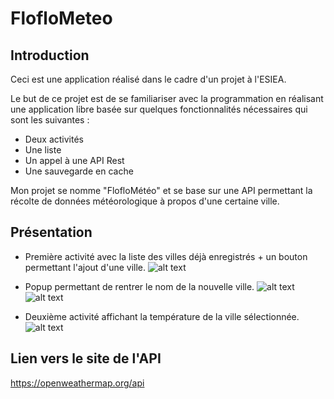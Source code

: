 # FlofloMeteo

## Introduction
Ceci est une application réalisé dans le cadre d'un projet à l'ESIEA.

Le but de ce projet est de se familiariser avec la programmation en réalisant une application libre basée sur quelques fonctionnalités nécessaires qui sont les suivantes : 
- Deux activités
- Une liste
- Un appel à une API Rest
- Une sauvegarde en cache

Mon projet se nomme "FlofloMétéo" et se base sur une API permettant la récolte de données météorologique à propos d'une certaine ville.

## Présentation
- Première activité avec la liste des villes déjà enregistrés + un bouton permettant l'ajout d'une ville.
![alt text](https://i.ibb.co/v1CqYnR/Screenshot-20190606-210255.jpg)

- Popup permettant de rentrer le nom de la nouvelle ville.
![alt text](https://i.ibb.co/8MQgX5Y/Screenshot-20190606-210307.jpg)
![alt text](https://i.ibb.co/2qrQ1gh/Screenshot-20190606-210310.jpg)

- Deuxième activité affichant la température de la ville sélectionnée.
![alt text](https://i.ibb.co/G98n463/Screenshot-20190606-210314.jpg)

## Lien vers le site de l'API
https://openweathermap.org/api
